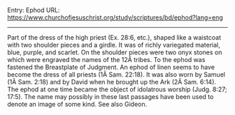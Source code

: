 Entry: Ephod
URL: https://www.churchofjesuschrist.org/study/scriptures/bd/ephod?lang=eng

---

Part of the dress of the high priest (Ex. 28:6, etc.), shaped like a waistcoat with two shoulder pieces and a girdle. It was of richly variegated material, blue, purple, and scarlet. On the shoulder pieces were two onyx stones on which were engraved the names of the 12Â tribes. To the ephod was fastened the Breastplate of Judgment. An ephod of linen seems to have become the dress of all priests (1Â Sam. 22:18). It was also worn by Samuel (1Â Sam. 2:18) and by David when he brought up the Ark (2Â Sam. 6:14). The ephod at one time became the object of idolatrous worship (Judg. 8:27; 17:5). The name may possibly in these last passages have been used to denote an image of some kind. See also Gideon.
